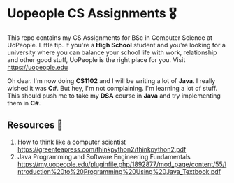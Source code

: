 # Uopeople CS Assignments 🎖️

This repo contains my CS Assignments for BSc in Computer Science at UoPeople. Little tip. If you're a **High School** student and you're looking for a university where you can balance your school life with work, relationship and other good stuff, UoPeople is the right place for you. Visit <https://uopeople.edu>

Oh dear. I'm now doing **CS1102** and I will be writing a lot of **Java**. I really wished it was **C#**. But hey, I'm not complaining. I'm learning a lot of stuff. This should push me to take my **DSA** course in **Java** and try implementing them in **C#**.

## Resources 👜

1. How to think like a computer scientist <https://greenteapress.com/thinkpython2/thinkpython2.pdf>
2. Java Programming and Software Engineering Fundamentals <https://my.uopeople.edu/pluginfile.php/1892877/mod_page/content/55/Introduction%20to%20Programming%20Using%20Java_Textbook.pdf>
